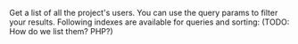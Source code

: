 Get a list of all the project's users. You can use the query params to filter your results. Following indexes are available for queries and sorting: (TODO: How do we list them? PHP?)
